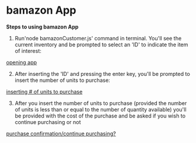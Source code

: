 # bamazon App
**Steps to using bamazon App**
1. Run'node bamazonCustomer.js' command in terminal. You'll see the current inventory and be prompted to select an 'ID' to indicate the item of interest:

[opening app](./runningBamazon.JPG)

2. After inserting the 'ID' and pressing the enter key, you'll be prompted to insert the number of units to purchase:

[inserting # of units to purchase](./insertingUnitNum.JPG)

3. After you insert the number of units to purchase (provided the number of units is less than or equal to the number of quantity available) you'll be provided with the cost of the purchase and be asked if you wish to continue purchasing or not

[purchase confirmation/continue purchasing?](./purchaseConfirmation.JPG)

